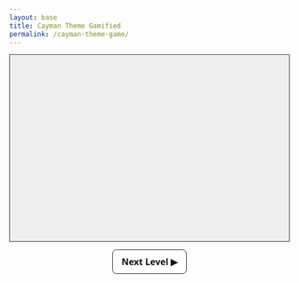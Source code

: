 ```yaml
---
layout: base
title: Cayman Theme Gamified
permalink: /cayman-theme-game/
---
```


<style>
  canvas {
    background: #eee;
    display: block;
    margin: 0 auto;
    border: 1px solid #333;
  }

  /* Popup styles */
  #docChallenge {
    max-width: 760px;
    margin: 10px auto;
    padding: 14px;
    border-radius: 10px;
    background: linear-gradient(180deg,#fff,#fafafa);
    border: 1px solid #ccc;
    text-align: center;
    font-family: system-ui, Arial, sans-serif;
    box-shadow: 0 6px 18px rgba(0,0,0,0.08);
    color: black; /* font color black */
  }

  #docChallenge a {
    color: #d63384;
    font-weight: 700;
  }

  #docInput {
    padding: 8px;
    font-size: 14px;
    margin-right: 8px;
    width: 55%;
    border-radius: 6px;
    border: 1px solid #bbb;
  }

  #docSubmit {
    padding: 8px 12px;
    font-size: 14px;
    border-radius: 6px;
    border: 1px solid #666;
    background: #fff;
    cursor: pointer;
    color: black;
  }

  #docInstructions {
    font-size: 13px;
    color: black;
    margin-top: 8px;
  }
</style>

<canvas id="gameCanvas" width="600" height="400"></canvas>

<button id="nextLevelBtn" style="display:none;margin:10px auto 0;padding:10px 16px;font-family:system-ui,Arial;font-size:16px;font-weight:600;border:1px solid #222;background:#fff;cursor:pointer;border-radius:8px;display:block;max-width:600px;color:#111 !important;">
  Next Level ▶
</button>

<!-- Hack Popup for Documentation Challenge -->
<style>
  /* Force all text inside #docChallenge to be dark black and bold */
  #docChallenge, 
  #docChallenge * {
    color: #0d0d0d !important;
    font-weight: bold !important;
  }

  #docChallenge a {
    color: #d63384 !important; /* pink link color for visibility */
    text-decoration: underline;
  }

  #docChallenge input {
    padding: 6px;
    font-size: 14px;
    width: 55%;
    border-radius: 6px;
    border: 1px solid #bbb;
    background-color: #222;  /* dark background */
    color: #ffffff !important; /* white text */
  }

  #docChallenge button {
    padding: 6px 12px;
    font-size: 14px;
    border-radius: 6px;
    border: 1px solid #666;
    background: #fff;
    cursor: pointer;
    color: #0d0d0d;
  }

  #docChallenge p {
    margin: 6px 0;
    font-size: 16px;
  }

  #docInstructions {
    font-size: 13px;
    margin-top: 8px;
    color: #0d0d0d !important;
  }
</style>

<div id="docChallenge" style="display:none;">
  <p>
    🎉 You discovered Professor Mort's <strong>Pink Knowledge Brick</strong>! 🎉
  </p>
  <p>
    To proceed, open and read the theme documentation below, then paste the summary from the <em>very bottom</em> of that page into the box.
  </p>
  <p>
    <a id="docLink" href="https://pages.opencodingsociety.com/github/pages/theme" target="_blank" rel="noopener">
      Open Theme Documentation (opens in a new tab)
    </a>
  </p>
  <div style="margin-top:8px;">
    <input id="docInput" type="text" placeholder="Paste the summary from the bottom of the docs here">
    <button id="docSubmit" onclick="checkDocAnswer()">Submit</button>
  </div>
  <p id="docInstructions">
    (Tip: look for keywords like <em>Makefile</em>, <em>_themes</em>, and <em>opencs.html</em> at the bottom.)
  </p>
</div>

<script>
  const canvas = document.getElementById("gameCanvas");
  const ctx = canvas.getContext("2d");
  const nextLevelBtn = document.getElementById("nextLevelBtn");

  let level = 1;
  const levelSpeedScale = 1.12;
  let paused = false;

  // Paddle
  let paddleHeight = 10;
  let basePaddleWidth = 75;
  let paddleWidth = basePaddleWidth;
  let paddleX = (canvas.width - paddleWidth) / 2;

  let rightPressed = false;
  let leftPressed = false;

  // Ball
  let ballRadius = 8;
  let x = canvas.width / 2;
  let y = canvas.height - 30;
  let dx = 5;
  let dy = -5;

  let score = 0;
  let lives = 3;

  // Blocks
  let brickRowCount = 4;
  const brickColumnCount = 6;
  const brickWidth = 75;
  const brickHeight = 20;
  const brickPadding = 10;
  const brickOffsetTop = 30;
  const brickOffsetLeft = 50;

  let bricks = [];
  const powerUpChance = 0.3;

  function initBricks() {
    bricks = [];
    for (let c = 0; c < brickColumnCount; c++) {
      bricks[c] = [];
      for (let r = 0; r < brickRowCount; r++) {
        const hasPowerUp = Math.random() < powerUpChance;

        
        // Place five pink bricks at different positions
        const isHack = (
        (c===1 && r===1) ||
        (c===3 && r===0) ||
        (c===4 && r===2) 
        
        );


        bricks[c][r] = { x:0, y:0, status:1, powerUp:hasPowerUp, hack:isHack };
      }
    }
  }
  initBricks();

  // Powerups
  let powerUps = [];
  const powerUpSize = 20;
  const powerUpFallSpeed = 1.5;
  let activePowerUp = null;
  let powerUpTimer = 0;
  const powerUpDuration = 5000;

  document.addEventListener("keydown", keyDownHandler);
  document.addEventListener("keyup", keyUpHandler);
  document.addEventListener("mousemove", mouseMoveHandler);

  function keyDownHandler(e) {
    if (e.key === "Right" || e.key === "ArrowRight") rightPressed = true;
    else if (e.key === "Left" || e.key === "ArrowLeft") leftPressed = true;
  }

  function keyUpHandler(e) {
    if (e.key === "Right" || e.key === "ArrowRight") rightPressed = false;
    else if (e.key === "Left" || e.key === "ArrowLeft") leftPressed = false;
  }

  function mouseMoveHandler(e) {
    let relativeX = e.clientX - canvas.offsetLeft;
    if (relativeX > 0 && relativeX < canvas.width) {
      paddleX = relativeX - paddleWidth / 2;
    }
  }

  // Collision detection
  function collisionDetection() {
    for (let c = 0; c < brickColumnCount; c++) {
      for (let r = 0; r < brickRowCount; r++) {
        let b = bricks[c][r];
        if (b.status === 1) {
          if (x > b.x && x < b.x + brickWidth &&
              y > b.y && y < b.y + brickHeight) {
            dy = -dy;
            b.status = 0;
            score++;

            if (b.hack) {
              paused = true;
              document.getElementById("docChallenge").style.display = "block";
              return;
            }

            if (b.powerUp) {
              powerUps.push({ x: b.x + brickWidth / 2, y: b.y, active: true });
            }
          }
        }
      }
    }
  }

  function remainingBricks() {
    let count = 0;
    for (let c = 0; c < brickColumnCount; c++) {
      for (let r = 0; r < brickRowCount; r++) {
        if (bricks[c][r].status === 1) count++;
      }
    }
    return count;
  }

  // Powerup drawing
  function drawPowerUps() {
    for (let i = 0; i < powerUps.length; i++) {
      let p = powerUps[i];
      if (p.active) {
        let gradient = ctx.createRadialGradient(p.x, p.y, 5, p.x, p.y, powerUpSize);
        gradient.addColorStop(0,"yellow");
        gradient.addColorStop(1,"red");

        ctx.beginPath();
        ctx.arc(p.x, p.y, powerUpSize/2, 0, Math.PI*2);
        ctx.fillStyle = gradient;
        ctx.fill();
        ctx.closePath();

        ctx.fillStyle = "black";
        ctx.font = "bold 14px Arial";
        ctx.textAlign = "center";
        ctx.textBaseline = "middle";
        ctx.fillText("P", p.x, p.y);

        p.y += powerUpFallSpeed;

        if (p.y + powerUpSize/2 >= canvas.height - paddleHeight &&
            p.x > paddleX &&
            p.x < paddleX + paddleWidth) {
          p.active = false;
          paddleWidth = basePaddleWidth + 40;
          activePowerUp = "Wide Paddle";
          powerUpTimer = Date.now();
        }

        if (p.y > canvas.height) {
          p.active = false;
        }
      }
    }
  }

  function drawPowerUpTimer() {
    if (activePowerUp) {
      let elapsed = Date.now() - powerUpTimer;
      let remaining = Math.max(0, powerUpDuration - elapsed);
      let barHeight = 100;
      let barWidth = 10;
      let fillHeight = (remaining / powerUpDuration) * barHeight;

      ctx.fillStyle = "gray";
      ctx.fillRect(canvas.width - 20, 20, barWidth, barHeight);

      ctx.fillStyle = "lime";
      ctx.fillRect(canvas.width - 20, 20 + (barHeight - fillHeight), barWidth, fillHeight);

      ctx.strokeStyle = "black";
      ctx.strokeRect(canvas.width - 20, 20, barWidth, barHeight);

      if (remaining <= 0) {
        activePowerUp = null;
        paddleWidth = basePaddleWidth;
      }
    }
  }

  function drawBall() {
    ctx.beginPath();
    ctx.arc(x, y, ballRadius, 0, Math.PI*2);
    ctx.fillStyle = "#0095DD";
    ctx.fill();
    ctx.closePath();
  }

  function drawPaddle() {
    ctx.beginPath();
    ctx.rect(paddleX, canvas.height - paddleHeight, paddleWidth, paddleHeight);
    ctx.fillStyle = "#0095DD";
    ctx.fill();
    ctx.closePath();
  }

  function drawBricks() {
    for (let c = 0; c < brickColumnCount; c++) {
      for (let r = 0; r < brickRowCount; r++) {
        if (bricks[c][r].status === 1) {
          let brickX = c * (brickWidth + brickPadding) + brickOffsetLeft;
          let brickY = r * (brickHeight + brickPadding) + brickOffsetTop;
          bricks[c][r].x = brickX;
          bricks[c][r].y = brickY;

          ctx.beginPath();
          ctx.rect(brickX, brickY, brickWidth, brickHeight);

          if (bricks[c][r].hack) {
            ctx.fillStyle = "pink";
            ctx.shadowColor = "magenta";
            ctx.shadowBlur = 10;
            ctx.fill();

            ctx.fillStyle = "black";
            ctx.font = "8px Arial";
            ctx.textAlign = "center";
            ctx.textBaseline = "middle";
            ctx.fillText("Mort's Insights", brickX + brickWidth/2, brickY + brickHeight/2);
            ctx.shadowBlur = 0;
          } else if (bricks[c][r].powerUp) {
            ctx.fillStyle = "gold";
            ctx.shadowColor = "orange";
            ctx.shadowBlur = 10;
            ctx.fill();
            ctx.shadowBlur = 0;
          } else {
            ctx.fillStyle = "#0095DD";
            ctx.shadowBlur = 0;
            ctx.fill();
          }

          ctx.closePath();
        }
      }
    }
  }

  function resetBallAndPaddle() {
    const speed = Math.hypot(dx, dy);
    x = canvas.width/2;
    y = canvas.height-30;
    const angle = (Math.PI/6) + Math.random()*(Math.PI/3);
    const sign = Math.random() < 0.5 ? -1 : 1;
    dx = sign * speed * Math.cos(angle);
    dy = -Math.abs(speed * Math.sin(angle));
    paddleX = (canvas.width - paddleWidth)/2;
    powerUps = [];
    activePowerUp = null;
    paddleWidth = basePaddleWidth;
  }

  function nextLevel() {
    const currentSpeed = Math.hypot(dx, dy) * levelSpeedScale;
    const theta = Math.atan2(dy, dx);
    dx = currentSpeed * Math.cos(theta);
    dy = currentSpeed * Math.sin(theta);

    level++;
    if (brickRowCount < 8) brickRowCount++;
    initBricks();
    resetBallAndPaddle();

    paused = false;
    nextLevelBtn.style.display = "none";
    requestAnimationFrame(draw);
  }

  nextLevelBtn.addEventListener("click", nextLevel);

  function drawScore() {
    ctx.font = "16px Arial";
    ctx.fillStyle = "#0095DD";
    ctx.fillText("Score: " + score, 8, 20);
  }

  function drawLives() {
    ctx.font = "16px Arial";
    ctx.fillStyle = "#0095DD";
    ctx.fillText("Lives: " + lives, canvas.width - 65, 20);
  }

  function draw() {
    ctx.clearRect(0, 0, canvas.width, canvas.height);
    drawBricks();
    drawBall();
    drawPaddle();
    drawPowerUps();
    drawPowerUpTimer();
    drawScore();
    drawLives();
    collisionDetection();

    if (!paused && remainingBricks() === 0) {
      paused = true;
      nextLevelBtn.style.display = "block";
      return;
    }

    if (x + dx > canvas.width - ballRadius || x + dx < ballRadius) dx = -dx;
    if (y + dy < ballRadius) dy = -dy;
    else if (y + dy > canvas.height - ballRadius) {
      if (x > paddleX && x < paddleX + paddleWidth) dy = -dy;
      else {
        lives--;
        if (!lives) {
          alert("GAME OVER");
          document.location.reload();
        } else {
          x = canvas.width/2;
          y = canvas.height-30;
          dx = 2 * Math.sign(dx);
          dy = -2;
          paddleX = (canvas.width - paddleWidth)/2;
        }
      }
    }

    if (rightPressed && paddleX < canvas.width - paddleWidth) paddleX += 7;
    else if (leftPressed && paddleX > 0) paddleX -= 7;

    x += dx;
    y += dy;

    if (!paused) requestAnimationFrame(draw);
  }

  // Documentation hack logic
  function checkDocAnswer() {
    const input = document.getElementById("docInput").value.trim().toLowerCase();
    const keywords = ["makefile","_themes","opencs.html","override","layouts"];
    let hits = keywords.filter(k => input.includes(k)).length;

    if (hits >= 2) {
      score = 9999;
      alert(`🎉 Congratulations! You read the sacred theme scrolls. Your final max score is ${score}. Mr. Mortensen salutes you! 🎉`);
      document.location.reload();
    } else {
      lives--;
      if (lives <= 0) {
        alert("💀 Hey! You skipped your homework again. GAME OVER, courtesy of Mr. Mort!");
        document.location.reload();
      } else {
        alert("⚠️ Wrong answer! You lose a life for not reading Mr. Mort's wise words!");
        document.getElementById("docChallenge").style.display = "none";
        paused = false;
        draw();
      }
    }
  }

  draw();
</script>
